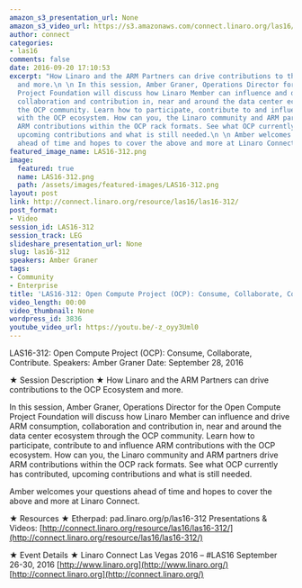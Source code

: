 ```yaml
---
amazon_s3_presentation_url: None
amazon_s3_video_url: https://s3.amazonaws.com/connect.linaro.org/las16/Videos/Wednesday/LAS16-312%20Open%20Compute%20Project%20%28OCP%29%20%20Consume%2C%20Collaborate%2C%20Contribute.mp4
author: connect
categories:
- las16
comments: false
date: 2016-09-20 17:10:53
excerpt: "How Linaro and the ARM Partners can drive contributions to the OCP Ecosystem
  and more.\n \n In this session, Amber Graner, Operations Director for the Open Compute
  Project Foundation will discuss how Linaro Member can influence and drive ARM consumption,
  collaboration and contribution in, near and around the data center ecosystem through
  the OCP community. Learn how to participate, contribute to and influence ARM contributions
  with the OCP ecosystem. How can you, the Linaro community and ARM partners drive
  ARM contributions within the OCP rack formats. See what OCP currently has contributed,
  upcoming contributions and what is still needed.\n \n Amber welcomes your questions
  ahead of time and hopes to cover the above and more at Linaro Connect."
featured_image_name: LAS16-312.png
image:
  featured: true
  name: LAS16-312.png
  path: /assets/images/featured-images/LAS16-312.png
layout: post
link: http://connect.linaro.org/resource/las16/las16-312/
post_format:
- Video
session_id: LAS16-312
session_track: LEG
slideshare_presentation_url: None
slug: las16-312
speakers: Amber Graner
tags:
- Community
- Enterprise
title: 'LAS16-312: Open Compute Project (OCP): Consume, Collaborate, Contribute.'
video_length: 00:00
video_thumbnail: None
wordpress_id: 3836
youtube_video_url: https://youtu.be/-z_oyy3Uml0
---
```


LAS16-312: Open Compute Project (OCP): Consume, Collaborate, Contribute.
Speakers: Amber Graner
Date: September 28, 2016

★ Session Description ★
How Linaro and the ARM Partners can drive contributions to the OCP Ecosystem and more.

In this session, Amber Graner, Operations Director for the Open Compute Project Foundation will discuss how Linaro Member can influence and drive ARM consumption, collaboration and contribution in, near and around the data center ecosystem through the OCP community. Learn how to participate, contribute to and influence ARM contributions with the OCP ecosystem. How can you, the Linaro community and ARM partners drive ARM contributions within the OCP rack formats. See what OCP currently has contributed, upcoming contributions and what is still needed.

Amber welcomes your questions ahead of time and hopes to cover the above and more at Linaro Connect.

★ Resources ★
Etherpad: pad.linaro.org/p/las16-312
Presentations & Videos: [http://connect.linaro.org/resource/las16/las16-312/](http://connect.linaro.org/resource/las16/las16-312/)

★ Event Details ★
Linaro Connect Las Vegas 2016 – #LAS16
September 26-30, 2016
[http://www.linaro.org](http://www.linaro.org/)
[http://connect.linaro.org](http://connect.linaro.org/)